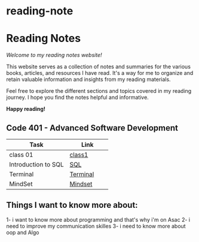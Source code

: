 # reading-note

# Reading Notes

*Welcome to my reading notes website!*

This website serves as a collection of notes and summaries for the various books, articles, and resources I have read. It's a way for me to organize and retain valuable information and insights from my reading materials.

Feel free to explore the different sections and topics covered in my reading journey. I hope you find the notes helpful and informative.

**Happy reading!**

## Code 401 - Advanced Software Development

|  Task                                     | Link                                   |
|-------------------------------------------|----------------------------------------|
| class 01                                  | [class1](./ReadingClass1.md)           |
| Introduction to SQL                       | [SQL](./SQL.md)                        |
| Terminal                                  | [Terminal](./Terminal.md)              |
| MindSet                                   | [Mindset](./mindset.md)                |


## Things I want to know more about:
1- i want to know more about programming and that's why i'm on Asac
2- i need to improve my communication skilles 
3- i need to know more about oop and Algo

